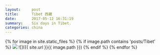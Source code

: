 ```yaml
---
layout:     post
title:      Tibet 西藏
date:       2017-05-12 16:31:19
summary:    Six days in Tibet.
categories: china
---
```


{% for image in site.static_files %}
    {% if image.path contains 'posts/Tibet' %}
        <img src="{{ site.url }}{{ image.path }}" />
        ![]({{ site.url }}{{ image.path }})
    {% endif %}
{% endfor %}

